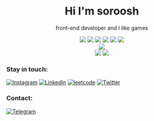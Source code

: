 <h1 align="center"> Hi I'm soroosh </h1>
<p align="center"> front-end developer and I like games</p>

<div align="center"> 
   
 <img src="https://img.shields.io/badge/HTML5-E34F26?style=for-the-badge&logo=html5&logoColor=white">
 <img src="https://img.shields.io/badge/CSS3-1572B6?style=for-the-badge&logo=css3&logoColor=white">
 <img src="https://img.shields.io/badge/JavaScript-F7DF1E?style=for-the-badge&logo=javascript&logoColor=black">
 <img src="https://img.shields.io/badge/typescript-%23007ACC.svg?style=for-the-badge&logo=typescript&logoColor=black">
 <img src="https://img.shields.io/badge/React-20232A?style=for-the-badge&logo=react&logoColor=61DAFB">
 <img src="https://img.shields.io/badge/Redux-593D88?style=for-the-badge&logo=redux&logoColor=white">
  </br>
  <img src="hhttps://img.shields.io/badge/-Git-000?&logo=git">
  </br>
  <img src="https://img.shields.io/badge/Bootstrap-563D7C?style=for-the-badge&logo=bootstrap&logoColor=white">
  <img src="https://img.shields.io/badge/Sass-CC6699?style=for-the-badge&logo=sass&logoColor=white">
</div>

### Stay in touch:
[![Instagram](https://img.shields.io/badge/Instagram-E4405F?style=for-the-badge&logo=instagram&logoColor=white)](https://www.instagram.com/sorooshdp/)
[![LinkedIn](https://img.shields.io/badge/LinkedIn-0077B5?style=for-the-badge&logo=linkedin&logoColor=white)](https://www.linkedin.com/in/soroosh-dadashi/)
[![leetcode](https://img.shields.io/badge/-LeetCode-FFA116?style=for-the-badge&logo=LeetCode&logoColor=black)](https://leetcode.com/sorooshdp/)
[![Twitter](https://img.shields.io/badge/Twitter-1DA1F2?style=for-the-badge&logo=twitter&logoColor=white)](https://twitter.com/sorooshdp)

### Contact:
[![Telegram](https://img.shields.io/badge/Telegram-2CA5E0?style=for-the-badge&logo=telegram&logoColor=white)](https://web.telegram.org/k/#@Sorooshdp)

<!---
sorooshdp/sorooshdp is a ✨ special ✨ repository because its `README.md` (this file) appears on your GitHub profile.
You can click the Preview link to take a look at your changes.
--->
